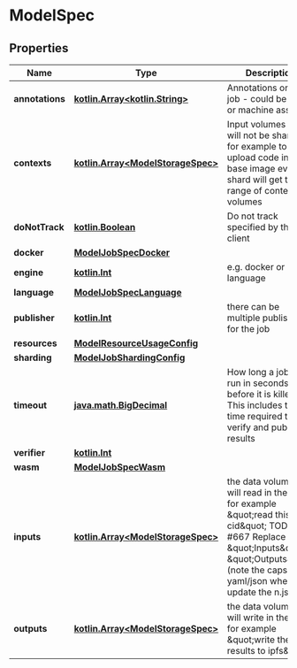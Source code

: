 # ModelSpec

## Properties
Name | Type | Description | Notes
------------ | ------------- | ------------- | -------------
**annotations** | [**kotlin.Array&lt;kotlin.String&gt;**](.md) | Annotations on the job - could be user or machine assigned |  [optional]
**contexts** | [**kotlin.Array&lt;ModelStorageSpec&gt;**](ModelStorageSpec.md) | Input volumes that will not be sharded for example to upload code into a base image every shard will get the full range of context volumes |  [optional]
**doNotTrack** | [**kotlin.Boolean**](.md) | Do not track specified by the client |  [optional]
**docker** | [**ModelJobSpecDocker**](ModelJobSpecDocker.md) |  |  [optional]
**engine** | [**kotlin.Int**](.md) | e.g. docker or language |  [optional]
**language** | [**ModelJobSpecLanguage**](ModelJobSpecLanguage.md) |  |  [optional]
**publisher** | [**kotlin.Int**](.md) | there can be multiple publishers for the job |  [optional]
**resources** | [**ModelResourceUsageConfig**](ModelResourceUsageConfig.md) |  |  [optional]
**sharding** | [**ModelJobShardingConfig**](ModelJobShardingConfig.md) |  |  [optional]
**timeout** | [**java.math.BigDecimal**](java.math.BigDecimal.md) | How long a job can run in seconds before it is killed. This includes the time required to run, verify and publish results |  [optional]
**verifier** | [**kotlin.Int**](.md) |  |  [optional]
**wasm** | [**ModelJobSpecWasm**](ModelJobSpecWasm.md) |  |  [optional]
**inputs** | [**kotlin.Array&lt;ModelStorageSpec&gt;**](ModelStorageSpec.md) | the data volumes we will read in the job for example \&quot;read this ipfs cid\&quot; TODO: #667 Replace with \&quot;Inputs\&quot;, \&quot;Outputs\&quot; (note the caps) for yaml/json when we update the n.js file |  [optional]
**outputs** | [**kotlin.Array&lt;ModelStorageSpec&gt;**](ModelStorageSpec.md) | the data volumes we will write in the job for example \&quot;write the results to ipfs\&quot; |  [optional]

